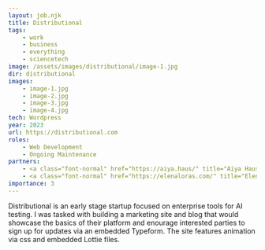 ```yaml
---
layout: job.njk
title: Distributional
tags: 
    - work
    - business
    - everything
    - sciencetech
image: /assets/images/distributional/image-1.jpg
dir: distributional
images:
    - image-1.jpg
    - image-2.jpg
    - image-3.jpg
    - image-4.jpg 
tech: Wordpress
year: 2023
url: https://distributional.com
roles:
    - Web Development
    - Ongoing Maintenance
partners:
    - <a class="font-normal" href="https://aiya.haus/" title="Aiya Haus">Aiya Haus</a>
    - <a class="font-normal" href="https://elenaloras.com/" title="Elena Loras">Elena Loras</a>
importance: 3
---
```


Distributional is an early stage startup focused on enterprise tools for AI testing. I was tasked with building a marketing site and blog that would showcase the basics of their platform and enourage interested parties to sign up for updates via an embedded Typeform. The site features animation via css and embedded Lottie files.